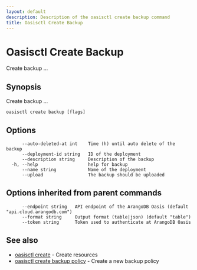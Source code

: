 ```yaml
---
layout: default
description: Description of the oasisctl create backup command
title: Oasisctl Create Backup
---
```

# Oasisctl Create Backup

Create backup ...

## Synopsis

Create backup ...

```
oasisctl create backup [flags]
```

## Options

```
      --auto-deleted-at int    Time (h) until auto delete of the backup
      --deployment-id string   ID of the deployment
      --description string     Description of the backup
  -h, --help                   help for backup
      --name string            Name of the deployment
      --upload                 The backup should be uploaded
```

## Options inherited from parent commands

```
      --endpoint string   API endpoint of the ArangoDB Oasis (default "api.cloud.arangodb.com")
      --format string     Output format (table|json) (default "table")
      --token string      Token used to authenticate at ArangoDB Oasis
```

## See also

* [oasisctl create](oasisctl-create.html)	 - Create resources
* [oasisctl create backup policy](oasisctl-create-backup-policy.html)	 - Create a new backup policy

